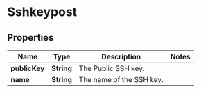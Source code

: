 
# Sshkeypost

## Properties
Name | Type | Description | Notes
------------ | ------------- | ------------- | -------------
**publicKey** | **String** | The Public SSH key. | 
**name** | **String** | The name of the SSH key. | 




